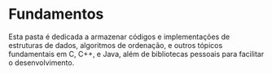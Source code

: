 # Fundamentos

Esta pasta é dedicada a armazenar códigos e implementações de estruturas de dados, algoritmos de ordenação, e outros tópicos fundamentais em C, C++, e Java, além de bibliotecas pessoais para facilitar o desenvolvimento.

